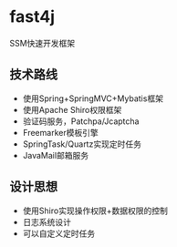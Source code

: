 # fast4j
SSM快速开发框架

## 技术路线
- 使用Spring+SpringMVC+Mybatis框架
- 使用Apache Shiro权限框架
- 验证码服务，Patchpa/Jcaptcha
- Freemarker模板引擎
- SpringTask/Quartz实现定时任务
- JavaMail邮箱服务

## 设计思想
- 使用Shiro实现操作权限+数据权限的控制
- 日志系统设计
- 可以自定义定时任务
